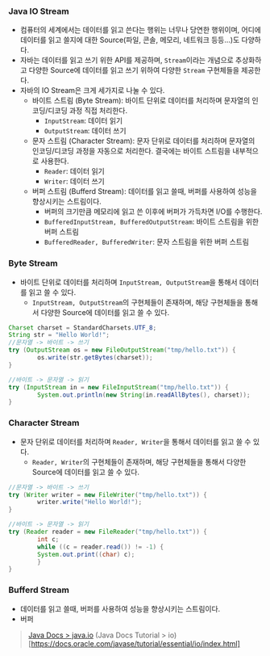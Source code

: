 ### Java IO Stream

- 컴퓨터의 세계에서는 데이터를 읽고 쓴다는 행위는 너무나 당연한 행위이며, 어디에 데이터를 읽고 쓸지에 대한 Source(파일, 콘솔, 메모리, 네트워크 등등...)도 다양하다.
- 자바는 데이터를 읽고 쓰기 위한 API를 제공하며, `Stream`이라는 개념으로 추상화하고 다양한 Source에 데이터를 읽고 쓰기 위하여 다양한 `Stream` 구현체들을 제공한다.
- 자바의 IO Stream은 크게 세가지로 나눌 수 있다.
    - 바이트 스트림 (Byte Stream): 바이트 단위로 데이터를 처리하며 문자열의 인코딩/디코딩 과정 직접 처리한다.
        - `InputStream`: 데이터 읽기
        - `OutputStream`: 데이터 쓰기
    - 문자 스트림 (Character Stream): 문자 단위로 데이터를 처리하며 문자열의 인코딩/디코딩 과정을 자동으로 처리한다. 결국에는 바이트 스트림을 내부적으로 사용한다.
        - `Reader`: 데이터 읽기
        - `Writer`: 데이터 쓰기
    - 버퍼 스트림 (Bufferd Stream): 데이터를 읽고 쓸때, 버퍼를 사용하여 성능을 향상시키는 스트림이다.
        - 버퍼의 크기만큼 메모리에 읽고 쓴 이후에 버퍼가 가득차면 I/O를 수행한다.
        - `BufferedInputStream, BufferedOutputStream`: 바이트 스트림을 위한 버퍼 스트림
        - `BufferedReader, BufferedWriter`: 문자 스트림을 위한 버퍼 스트림

### Byte Stream

- 바이트 단위로 데이터를 처리하며 `InputStream, OutputStream`을 통해서 데이터를 읽고 쓸 수 있다.
    - `InputStream, OutputStream`의 구현체들이 존재하며, 해당 구현체들을 통해서 다양한 Source에 데이터를 읽고 쓸 수 있다.

```java
Charset charset = StandardCharsets.UTF_8;
String str = "Hello World!";
//문자열 -> 바이트 -> 쓰기
try (OutputStream os = new FileOutputStream("tmp/hello.txt")) {
        os.write(str.getBytes(charset));
}

//바이트 -> 문자열 -> 읽기
try (InputStream in = new FileInputStream("tmp/hello.txt")) {
        System.out.println(new String(in.readAllBytes(), charset));
}
```

### Character Stream
- 문자 단위로 데이터를 처리하며 `Reader, Writer`을 통해서 데이터를 읽고 쓸 수 있다.
    - `Reader, Writer`의 구현체들이 존재하며, 해당 구현체들을 통해서 다양한 Source에 데이터를 읽고 쓸 수 있다.
 
```java
//문자열 -> 바이트 -> 쓰기
try (Writer writer = new FileWriter("tmp/hello.txt")) {
        writer.write("Hello World!");
}

//바이트 -> 문자열 -> 읽기
try (Reader reader = new FileReader("tmp/hello.txt")) {
        int c;
        while ((c = reader.read()) != -1) {
        System.out.print((char) c);
        }
}
```

### Bufferd Stream
- 데이터를 읽고 쓸때, 버퍼를 사용하여 성능을 향상시키는 스트림이다.
- 버퍼

> [Java Docs > java.io](https://docs.oracle.com/en/java/javase/21/docs/api/java.base/java/io/package-summary.html)
> (Java Docs Tutorial > io)[https://docs.oracle.com/javase/tutorial/essential/io/index.html]